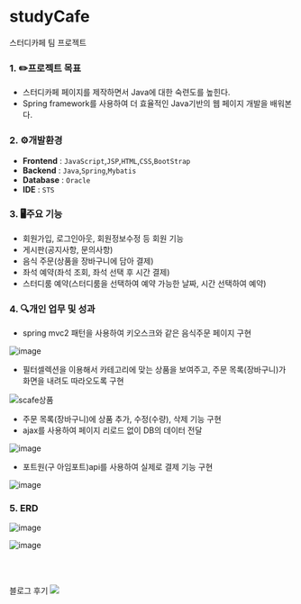 # studyCafe
스터디카페 팀 프로젝트

### 1. ✏️프로젝트 목표

- 스터디카페 페이지를 제작하면서 Java에 대한 숙련도를 높힌다.
- Spring framework를 사용하여 더 효율적인 Java기반의 웹 페이지 개발을 배워본다.

### 2. ⚙️개발환경

- **Frontend** : `JavaScript`,`JSP`,`HTML`,`CSS`,`BootStrap`
- **Backend** : `Java`,`Spring`,`Mybatis`
- **Database** : `Oracle`
- **IDE** : `STS`

### 3. 🖥️주요 기능

- 회원가입, 로그인아웃, 회원정보수정 등 회원 기능
- 게시판(공지사항, 문의사항)
- 음식 주문(상품을 장바구니에 담아 결제)
- 좌석 예약(좌석 조회, 좌석 선택 후 시간 결제)
- 스터디룸 예약(스터디룸을 선택하여 예약 가능한 날짜, 시간 선택하여 예약)

### 4. 🔍개인 업무 및 성과

- spring mvc2 패턴을 사용하여 키오스크와 같은 음식주문 페이지 구현

![image](https://github.com/MingkyJR/studyCafe/assets/99116319/05c41378-4a14-435b-b937-c61b415fde96)

- 필터셀렉션을 이용해서 카테고리에 맞는 상품을 보여주고, 주문 목록(장바구니)가 화면을 내려도 따라오도록 구현

![scafe상품](https://github.com/MingkyJR/studyCafe/assets/99116319/021975c0-e5c7-46b1-a5e4-7dec7c55c8d3)

- 주문 목록(장바구니)에 상품 추가, 수정(수량), 삭제 기능 구현
- ajax를 사용하여 페이지 리로드 없이 DB의 데이터 전달

![image](https://github.com/MingkyJR/studyCafe/assets/99116319/da163ab9-e586-48fa-8099-37fc0badd820)

- 포트원(구 아임포트)api를 사용하여 실제로 결제 기능 구현

![image](https://github.com/MingkyJR/studyCafe/assets/99116319/a24d3836-c89b-4897-bf45-9854ce46ea9d)


### 5. ERD

![image](https://github.com/MingkyJR/studyCafe/assets/99116319/2e19f4ac-f88c-43fe-b20a-7e58f2f1a560)

![image](https://github.com/MingkyJR/studyCafe/assets/99116319/76805364-53cb-45c2-8e9b-e77173d0dddb)



<br>
<br>
<p>블로그 후기 <a href="https://happymingkyjr.tistory.com/25" target="_blank"><img src="https://img.shields.io/badge/Tistory-000000?style=flat-square&logo=Tistory&logoColor=white"/></a></p>

